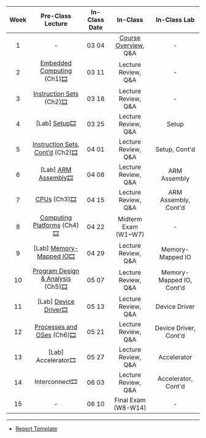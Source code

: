 | Week |             Pre-Class Lecture            | In-Class Date |       In-Class       |       In-Class Lab       |
|:----:|:--------------------------------:|:-------------:|:--------------------:|:------------------------:|
|   1  |                 -                |     03 04     | [Course Overview](https://kau365-my.sharepoint.com/:p:/g/personal/taehwan_kim_kau_ac_kr/EVPN7NFr1KhIok20Ukc17zcB-SpD81z5LqZuTSNAK5TizA?e=gnCGgG), Q&A |             -            |
|   2  |     [Embedded Computing](https://kau365-my.sharepoint.com/:b:/g/personal/taehwan_kim_kau_ac_kr/EdtqGpXjmFtKi2HdZ1dqukcBzb1e_L7AuEhUWq_eYYmdbw?e=ejefpN) (Ch1)[🎞️](https://kau365-my.sharepoint.com/:v:/g/personal/taehwan_kim_kau_ac_kr/EXdULA_2FyhGkiqfZ08IHEYBl0M7gbLn0ObIrfTcr9JGkw?e=HCVsgM)    |     03 11     |  Lecture Review, Q&A |             -            |
|   3  |      [Instruction Sets](https://kau365-my.sharepoint.com/:b:/g/personal/taehwan_kim_kau_ac_kr/Ec9H_DyGL0tHjd8e0JuiS0kB9cAa7_ImV6Qg0i92jyWfcQ?e=CyFI6D) (Ch2)[🎞️](https://kau365-my.sharepoint.com/:v:/g/personal/taehwan_kim_kau_ac_kr/EV42_ynd_ZBOg4dEspM7Xy8BQkfXAPD_N9fZYCoMjM1o4A?e=pccJ79)     |     03 18     |  Lecture Review, Q&A |             -            |
|   4  |           [Lab] [Setup](https://kau365-my.sharepoint.com/:b:/g/personal/taehwan_kim_kau_ac_kr/EblcbX7z-QNMgKaYPa4WlJ8BMsruYf_sC-r7DnEXDI7Bvg?e=I8Pysm)[🎞️](https://kau365-my.sharepoint.com/:v:/g/personal/taehwan_kim_kau_ac_kr/EU_5PKCPJlZNl7YcW2oczWwBR1YVnG2pGCLmxaaS5CYAdA?e=jLKBdL)           |     03 25     |  Lecture Review, Q&A |           Setup          |
|   5  |  [Instruction Sets, Cont’d](https://kau365-my.sharepoint.com/:b:/g/personal/taehwan_kim_kau_ac_kr/EYWv0rHFrpZIogVU9i79JzoBd2ximMh-2pmx5f6G-6Rz-g?e=RLJIZy) (Ch2)[🎞️](https://kau365-my.sharepoint.com/:v:/g/personal/taehwan_kim_kau_ac_kr/EZ2mn5HBY41CjlNNA8q-cHsBpviz9WholhBo9P0hxzEIAQ?e=2othDG) |     04 01     |  Lecture Review, Q&A |           Setup, Cont'd          |
|   6  |        [Lab] [ARM Assembly](https://kau365-my.sharepoint.com/:b:/g/personal/taehwan_kim_kau_ac_kr/EXDlzYnJ3z9MhVvaCPv0bUwBgbzcRT6V_kM_ydkEnRXnBg?e=H9X5f6)[🎞️](https://kau365-my.sharepoint.com/:v:/g/personal/taehwan_kim_kau_ac_kr/ERXPsr6qU1JGip3-8eVeNHUB5JMh1SAzZDds9Rz0QQch9A?e=K5bDqS)       |     04 08     |  Lecture Review, Q&A |       ARM Assembly       |
|   7  |            [CPUs](https://kau365-my.sharepoint.com/:b:/g/personal/taehwan_kim_kau_ac_kr/EaAEd0zO2-BBtTJ_FeahztUB9adyh9z32aKxH5r5kwJI0Q?e=ZWdSyi) (Ch3)[🎞️](https://kau365-my.sharepoint.com/:v:/g/personal/taehwan_kim_kau_ac_kr/EalW7FPdXzFOuoSQIk_e0fMBvpXysB6lBqOlWeCc8SPR9A?e=STaQPZ)           |     04 15     |  Lecture Review, Q&A |   ARM Assembly, Cont'd   |
|   8  |    [Computing Platforms](https://kau365-my.sharepoint.com/:b:/g/personal/taehwan_kim_kau_ac_kr/Ec8Ixb8CPe9KuOU9eeGbRDkBiMoosxkK2gkgW2bVsnH-xQ?e=89uVWJ) (Ch4)[🎞️](https://kau365-my.sharepoint.com/:v:/g/personal/taehwan_kim_kau_ac_kr/ERLXVG3NoJJFj6A1FM-CDIUBK5_VcEuNMXovG-nXMO3wDg?e=b1cMF9)    |     04 22     |  Midterm Exam (W1~W7)|  -                       |
|   9  | [Lab] [Memory-Mapped IO](https://kau365-my.sharepoint.com/:b:/g/personal/taehwan_kim_kau_ac_kr/EcpqwnhH9YZCqE7L727gbQ0B5mN7XvfIiptESO5cu-HVhA?e=Ff9evF)[🎞️](https://kau365-my.sharepoint.com/:v:/g/personal/taehwan_kim_kau_ac_kr/Ebimmgu5u3NOoqorFcvIHEUBSTHsN3SHWVz_IkJwH3ipDQ?e=ZsogHU)          |     04 29   |  Lecture Review, Q&A |  Memory-Mapped IO         |
|  10  | [Program Design & Analysis](https://kau365-my.sharepoint.com/:b:/g/personal/taehwan_kim_kau_ac_kr/ER0LBSe71JNLsQpBI4MmmtABpBOyQHcLkEqYv20RyhOh3w?e=nNQDGf) (Ch5)[🎞️](https://kau365-my.sharepoint.com/:v:/g/personal/taehwan_kim_kau_ac_kr/ETrHZVlJCnVPpIYRUfn55OQBSHAyFiKHE3xuwLvFIjd9dw?e=0AWr5g) |     05 07    |  Lecture Review, Q&A |  Memory-Mapped IO, Cont'd |
|  11  |       [Lab] [Device Driver](https://kau365-my.sharepoint.com/:b:/g/personal/taehwan_kim_kau_ac_kr/EfE4xluGetJItV5ps1yN8rwBsBhvB5hYMjpjheikkHArlw?e=ihyhE6)[🎞️](https://kau365-my.sharepoint.com/:v:/g/personal/taehwan_kim_kau_ac_kr/Ec7Py2rCvZVIha-20cffW2EBAIWF7AkqEVuzKX3-vmB61w?e=SLFmYkhttps://kau365-my.sharepoint.com/:v:/g/personal/taehwan_kim_kau_ac_kr/Ec7Py2rCvZVIha-20cffW2EBAIWF7AkqEVuzKX3-vmB61w?e=SLFmYk)       |     05 13     |  Lecture Review, Q&A |       Device Driver      |
|  12  |     [Processes and OSes](https://kau365-my.sharepoint.com/:b:/g/personal/taehwan_kim_kau_ac_kr/EWeljTW0Io1FihK65mg5QKUBbDMkRINymZE8QhKN4itj4w?e=VmbnpH) (Ch6)[🎞️](https://kau365-my.sharepoint.com/:v:/g/personal/taehwan_kim_kau_ac_kr/EVnF5uLpygtMi4SlQnSWOnAB2PH56Ah_ddqGqt9Oen8-3Q?e=6jkKZo)    |     05 21     |  Lecture Review, Q&A |   Device Driver, Cont'd  |
|  13  |        [Lab] Accelerator🎞️        |     05 27     |  Lecture Review, Q&A |        Accelerator       |
|  14  |        Interconnect🎞️             |     06 03     |  Lecture Review, Q&A |        Accelerator, Cont'd       |
|  15  |             -                     |     06 10     |  Final Exam (W8-W14) |        -            |

----
* [Report Template](https://kau365-my.sharepoint.com/:u:/g/personal/taehwan_kim_kau_ac_kr/Ea89oRrzuchGsfPnc9M6PhwB8wur-XpmQxTiPb_EkboPWw?e=1wYvu5)
